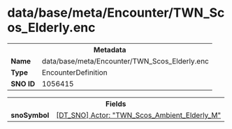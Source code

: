 <h1>data/base/meta/Encounter/TWN_Scos_Elderly.enc</h1><table><tr><th colspan="100%">Metadata</th></tr><tr><td><b>Name</b></td><td>data/base/meta/Encounter/TWN_Scos_Elderly.enc</td></tr><tr><td><b>Type</b></td><td>EncounterDefinition</td></tr><tr><td><b>SNO ID</b></td><td>1056415</td></tr></table>

<table><tr><th colspan="100%">Fields</th></tr><tr><td><b>snoSymbol</b></td><td><a href="..\Actor\TWN_Scos_Ambient_Elderly_M.acr.md">[DT_SNO] Actor: "TWN_Scos_Ambient_Elderly_M"</a></td></tr></table>

